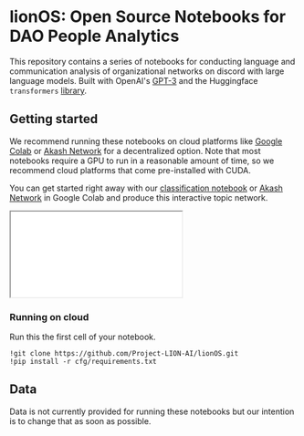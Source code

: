 # lionOS: Open Source Notebooks for DAO People Analytics

This repository contains a series of notebooks for conducting language and communication analysis of organizational networks on discord with large language models. Built with OpenAI's [GPT-3](https://github.com/openai/openai-python) and the Huggingface `transformers` [library](https://github.com/huggingface/transformers).

## Getting started

We recommend running these notebooks on cloud platforms like [Google Colab](https://colab.research.google.com/) or [Akash Network](https://akash.network/) for a decentralized option. Note that most notebooks require a GPU to run in a reasonable amount of time, so we recommend cloud platforms that come pre-installed with CUDA.

You can get started right away with our [classification notebook](https://colab.research.google.com/github/Project-LION-AI/lionOS/blob/main/lion_classification_pipeline.ipynb?authuser=1#scrollTo=cb2b33a3-8377-48fc-aaac-beb71b989cd3) or [Akash Network](https://akash.network/) in Google Colab and produce this interactive topic network.

<iframe src="./network.html"></iframe>

### Running on cloud

Run this the first cell of your notebook.

```
!git clone https://github.com/Project-LION-AI/lionOS.git
!pip install -r cfg/requirements.txt
```

## Data

Data is not currently provided for running these notebooks but our intention is to change that as soon as possible.
